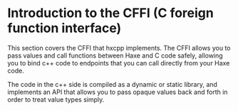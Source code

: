 # Introduction to the CFFI (C foreign function interface)

This section covers the CFFI that hxcpp implements. The CFFI allows you to pass values and call functions between Haxe and C code safely, allowing you to bind c++ code to endpoints that you can call directly from your Haxe code.

The code in the c++ side is compiled as a dynamic or static library, and implements an API that allows you to pass opaque values back and forth in order to treat value types simply.

